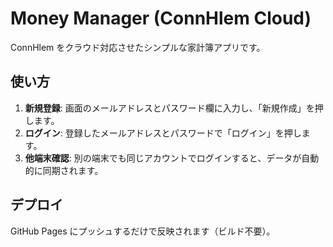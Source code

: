 # Money Manager (ConnHlem Cloud)

ConnHlem をクラウド対応させたシンプルな家計簿アプリです。

## 使い方
1. **新規登録**: 画面のメールアドレスとパスワード欄に入力し、「新規作成」を押します。
2. **ログイン**: 登録したメールアドレスとパスワードで「ログイン」を押します。
3. **他端末確認**: 別の端末でも同じアカウントでログインすると、データが自動的に同期されます。

## デプロイ
GitHub Pages にプッシュするだけで反映されます（ビルド不要）。
